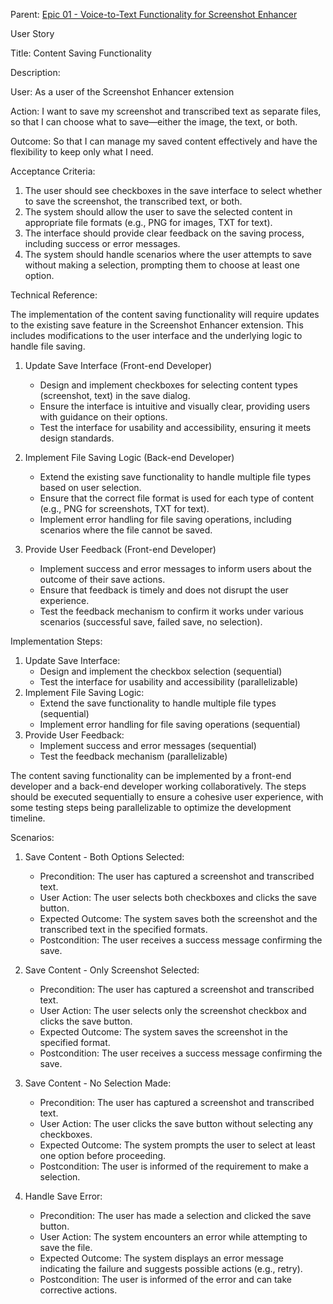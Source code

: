Parent: [Epic 01 - Voice-to-Text Functionality for Screenshot Enhancer](epic-01.md)

User Story

Title: Content Saving Functionality

Description:

User:
As a user of the Screenshot Enhancer extension

Action:
I want to save my screenshot and transcribed text as separate files, so that I can choose what to save—either the image, the text, or both.

Outcome:
So that I can manage my saved content effectively and have the flexibility to keep only what I need.

Acceptance Criteria:
1. The user should see checkboxes in the save interface to select whether to save the screenshot, the transcribed text, or both.
2. The system should allow the user to save the selected content in appropriate file formats (e.g., PNG for images, TXT for text).
3. The interface should provide clear feedback on the saving process, including success or error messages.
4. The system should handle scenarios where the user attempts to save without making a selection, prompting them to choose at least one option.

Technical Reference:

The implementation of the content saving functionality will require updates to the existing save feature in the Screenshot Enhancer extension. This includes modifications to the user interface and the underlying logic to handle file saving.

1. Update Save Interface (Front-end Developer)
   - Design and implement checkboxes for selecting content types (screenshot, text) in the save dialog.
   - Ensure the interface is intuitive and visually clear, providing users with guidance on their options.
   - Test the interface for usability and accessibility, ensuring it meets design standards.

2. Implement File Saving Logic (Back-end Developer)
   - Extend the existing save functionality to handle multiple file types based on user selection.
   - Ensure that the correct file format is used for each type of content (e.g., PNG for screenshots, TXT for text).
   - Implement error handling for file saving operations, including scenarios where the file cannot be saved.

3. Provide User Feedback (Front-end Developer)
   - Implement success and error messages to inform users about the outcome of their save actions.
   - Ensure that feedback is timely and does not disrupt the user experience.
   - Test the feedback mechanism to confirm it works under various scenarios (successful save, failed save, no selection).

Implementation Steps:
1. Update Save Interface:
   - Design and implement the checkbox selection (sequential)
   - Test the interface for usability and accessibility (parallelizable)
2. Implement File Saving Logic:
   - Extend the save functionality to handle multiple file types (sequential)
   - Implement error handling for file saving operations (sequential)
3. Provide User Feedback:
   - Implement success and error messages (sequential)
   - Test the feedback mechanism (parallelizable)

The content saving functionality can be implemented by a front-end developer and a back-end developer working collaboratively. The steps should be executed sequentially to ensure a cohesive user experience, with some testing steps being parallelizable to optimize the development timeline.

Scenarios:
1. Save Content - Both Options Selected:
   - Precondition: The user has captured a screenshot and transcribed text.
   - User Action: The user selects both checkboxes and clicks the save button.
   - Expected Outcome: The system saves both the screenshot and the transcribed text in the specified formats.
   - Postcondition: The user receives a success message confirming the save.

2. Save Content - Only Screenshot Selected:
   - Precondition: The user has captured a screenshot and transcribed text.
   - User Action: The user selects only the screenshot checkbox and clicks the save button.
   - Expected Outcome: The system saves the screenshot in the specified format.
   - Postcondition: The user receives a success message confirming the save.

3. Save Content - No Selection Made:
   - Precondition: The user has captured a screenshot and transcribed text.
   - User Action: The user clicks the save button without selecting any checkboxes.
   - Expected Outcome: The system prompts the user to select at least one option before proceeding.
   - Postcondition: The user is informed of the requirement to make a selection.

4. Handle Save Error:
   - Precondition: The user has made a selection and clicked the save button.
   - User Action: The system encounters an error while attempting to save the file.
   - Expected Outcome: The system displays an error message indicating the failure and suggests possible actions (e.g., retry).
   - Postcondition: The user is informed of the error and can take corrective actions.